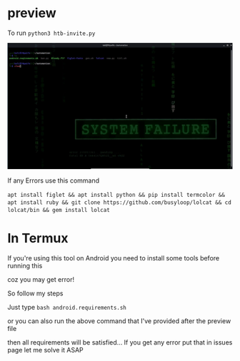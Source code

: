 # preview
To run    ```python3 htb-invite.py```

![preview](htb-preview.gif)

If any Errors use this command

```apt install figlet && apt install python && pip install termcolor && apt install ruby && git clone https://github.com/busyloop/lolcat && cd lolcat/bin && gem install lolcat```

# In Termux

If you're using this tool on Android you need to install some tools before running this

coz you may get error!

So follow my steps

Just type 
```bash android.requirements.sh``` 
 
 or you can also run the above command that I've provided after the preview file
 
then all requirements will be satisfied... If you get any error put that in issues page let me solve it ASAP

